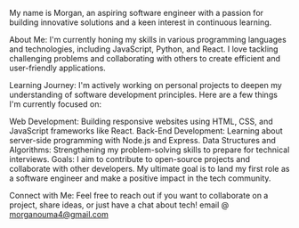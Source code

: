 My name is Morgan, an aspiring software engineer with a passion for building innovative solutions and a keen interest in continuous learning.

 About Me: I'm currently honing my skills in various programming languages and technologies, including JavaScript, Python, and React. I love tackling challenging problems and collaborating with others to create efficient and user-friendly applications.

 Learning Journey: I'm actively working on personal projects to deepen my understanding of software development principles. Here are a few things I'm currently focused on:

Web Development: Building responsive websites using HTML, CSS, and JavaScript frameworks like React.
Back-End Development: Learning about server-side programming with Node.js and Express.
Data Structures and Algorithms: Strengthening my problem-solving skills to prepare for technical interviews.
Goals: I aim to contribute to open-source projects and collaborate with other developers. My ultimate goal is to land my first role as a software engineer and make a positive impact in the tech community.

Connect with Me: Feel free to reach out if you want to collaborate on a project, share ideas, or just have a chat about tech!
email @ morganouma4@gmail.com
